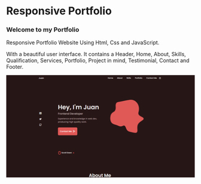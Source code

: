 # Responsive Portfolio

### Welcome to my Portfolio

Responsive Portfolio Website Using Html, Css and JavaScript.

With a beautiful user interface. It contains a Header, Home, About, Skills, Qualification, Services, Portfolio, Project in mind, Testimonial, Contact and Footer.

![Resume cv](/preview.png)
